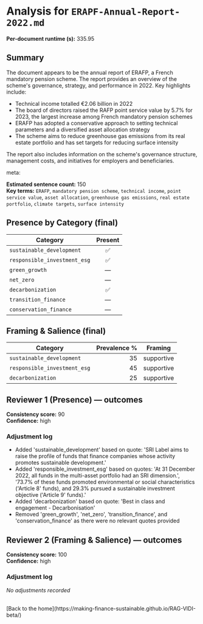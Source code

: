 # Analysis for `ERAPF-Annual-Report-2022.md`

**Per-document runtime (s):** 335.95

## Summary
The document appears to be the annual report of ERAFP, a French mandatory pension scheme. The report provides an overview of the scheme's governance, strategy, and performance in 2022. Key highlights include:

* Technical income totalled €2.06 billion in 2022
* The board of directors raised the RAFP point service value by 5.7% for 2023, the largest increase among French mandatory pension schemes
* ERAFP has adopted a conservative approach to setting technical parameters and a diversified asset allocation strategy
* The scheme aims to reduce greenhouse gas emissions from its real estate portfolio and has set targets for reducing surface intensity

The report also includes information on the scheme's governance structure, management costs, and initiatives for employers and beneficiaries.

meta:

**Estimated sentence count:** 150  
**Key terms:** `ERAFP`, `mandatory pension scheme`, `technical income`, `point service value`, `asset allocation`, `greenhouse gas emissions`, `real estate portfolio`, `climate targets`, `surface intensity`

## Presence by Category (final)

| Category | Present |
|---|:---:|
| `sustainable_development` | ✅ |
| `responsible_investment_esg` | ✅ |
| `green_growth` | — |
| `net_zero` | — |
| `decarbonization` | ✅ |
| `transition_finance` | — |
| `conservation_finance` | — |

## Framing & Salience (final)

| Category | Prevalence % | Framing |
|---|---:|---|
| `sustainable_development` | 35 | supportive |
| `responsible_investment_esg` | 45 | supportive |
| `decarbonization` | 25 | supportive |

## Reviewer 1 (Presence) — outcomes
**Consistency score:** 90  
**Confidence:** high

### Adjustment log
- Added 'sustainable_development' based on quote: 'SRI Label aims to raise the profile of funds that finance companies whose activity promotes sustainable development.'
- Added 'responsible_investment_esg' based on quotes: 'At 31 December 2022, all funds in the multi-asset portfolio had an SRI dimension.', '73.7% of these funds promoted environmental or social characteristics ('Article 8' funds), and 29.3% pursued a sustainable investment objective ('Article 9' funds).'
- Added 'decarbonization' based on quote: 'Best in class and engagement - Decarbonisation'
- Removed 'green_growth', 'net_zero', 'transition_finance', and 'conservation_finance' as there were no relevant quotes provided

## Reviewer 2 (Framing & Salience) — outcomes
**Consistency score:** 100  
**Confidence:** high

### Adjustment log
_No adjustments recorded_

<br />
[Back to the home](https://making-finance-sustainable.github.io/RAG-VIDI-beta/)